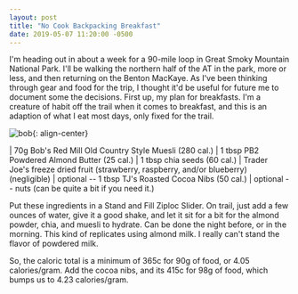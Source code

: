 ```yaml
---
layout: post
title: "No Cook Backpacking Breakfast"
date: 2019-05-07 11:20:00 -0500
---
```


I'm heading out in about a week for a 90-mile loop in Great Smoky Mountain
National Park. I'll be walking the northern half of the AT in the park, more or
less, and then returning on the Benton MacKaye. As I've been thinking through
gear and food for the trip, I thought it'd be useful for future me to document
some the decisions. First up, my plan for breakfasts. I'm a creature of habit
off the trail when it comes to breakfast, and this is an adaption of what I eat
most days, only fixed for the trail.

![bob](https://user-images.githubusercontent.com/1526219/57310149-4b876000-70b7-11e9-92fd-5dcb035603f8.jpg){: align-center}

| 70g Bob's Red Mill Old Country Style Muesli (280 cal.)
| 1 tbsp PB2 Powdered Almond Butter (25 cal.)
| 1 tbsp chia seeds (60 cal.)
| Trader Joe's freeze dried fruit (strawberry, raspberry, and/or blueberry) (negligible)
| optional -- 1 tbsp TJ's Roasted Cocoa Nibs (50 cal.)
| optional -- nuts (can be quite a bit if you need it.)



Put these ingredients in a Stand and Fill Ziploc Slider. On trail, just add
a few ounces of water, give it a good shake, and let it sit for a bit for the
almond powder, chia, and muesli to hydrate. Can be done the night before, or
in the morning. This kind of replicates using almond milk. I really can't stand the
flavor of powdered milk.

So, the caloric total is a minimum of 365c for 90g of food, or 4.05
calories/gram. Add the cocoa nibs, and its 415c for 98g of food, which bumps us
to 4.23 calories/gram.



